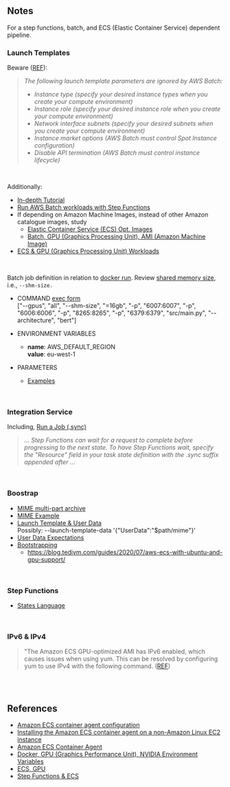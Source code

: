 <br>

## Notes

For a step functions, batch, and ECS (Elastic Container Service) dependent pipeline.

### Launch Templates

Beware ([REF](https://docs.aws.amazon.com/batch/latest/userguide/launch-templates.html)):

> *The following launch template parameters are ignored by AWS Batch:*
> * *Instance type (specify your desired instance types when you create your compute environment)*
> * *Instance role (specify your desired instance role when you create your compute environment)*
> * *Network interface subnets (specify your desired subnets when you create your compute environment)*
> * *Instance market options (AWS Batch must control Spot Instance configuration)*
> * *Disable API termination (AWS Batch must control instance lifecycle)*


<br>

Additionally:

* [In-depth Tutorial](https://docs.aws.amazon.com/batch/latest/userguide/getting-started-ec2.html)
* [Run AWS Batch workloads with Step Functions](https://docs.aws.amazon.com/step-functions/latest/dg/connect-batch.html)
* If depending on Amazon Machine Images, instead of other Amazon catalogue images, study
    * [Elastic Container Service (ECS) Opt. Images](https://docs.aws.amazon.com/AmazonECS/latest/developerguide/ecs-optimized_AMI.html)
    * [Batch, GPU (Graphics Processing Unit), AMI (Amazon Machine Image) ](https://docs.aws.amazon.com/batch/latest/userguide/batch-gpu-ami.html)
* [ECS & GPU (Graphics Processing Unit) Workloads](https://docs.aws.amazon.com/AmazonECS/latest/developerguide/ecs-gpu.html)


<br>

Batch job definition in relation to [docker run](https://docs.docker.com/reference/cli/docker/container/run/).  Review [shared memory size](https://docs.docker.com/reference/cli/docker/buildx/build/#shm-size), i.e., `--shm-size.`

* COMMAND [exec form](https://docs.docker.com/reference/dockerfile/#cmd)<br>["--gpus", "all", "--shm-size", "=16gb", "-p", "6007:6007", "-p", "6006:6006", "-p", "8265:8265", "-p", "6379:6379",  "src/main.py", "--architecture", "bert"]

* ENVIRONMENT VARIABLES
  * **name**: AWS_DEFAULT_REGION<br>**value**: eu-west-1

* PARAMETERS
  * [Examples](https://docs.aws.amazon.com/batch/latest/userguide/example-use-parameters.html)

<br>

### Integration Service

Including, [Run a Job (.sync)](https://docs.aws.amazon.com/step-functions/latest/dg/connect-to-resource.html#connect-sync)

> *... Step Functions can wait for a request to complete before progressing to the next state. To have Step Functions wait, specify the "Resource" field in your task state definition with the .sync suffix appended after ...*

<br>

### Boostrap

* [MIME multi-part archive](https://cloudinit.readthedocs.io/en/latest/explanation/format.html#mime-multi-part-archive)
* [MIME Example](https://repost.aws/knowledge-center/execute-user-data-ec2)
* [Launch Template & User Data](https://docs.aws.amazon.com/autoscaling/ec2/userguide/examples-launch-templates-aws-cli.html#example-user-data)<br>
    Possibly: --launch-template-data '{"UserData":"$path/mime"}'
* [User Data Expectations](https://docs.aws.amazon.com/batch/latest/userguide/launch-templates.html)
* [Bootstrapping](https://docs.aws.amazon.com/AmazonECS/latest/developerguide/bootstrap_container_instance.html)
  * https://blog.tedivm.com/guides/2020/07/aws-ecs-with-ubuntu-and-gpu-support/

<br>

### Step Functions

* [States Language](https://states-language.net/spec.html)

<br>

### IPv6 & IPv4

> "The Amazon ECS GPU-optimized AMI has IPv6 enabled, which causes issues when using yum. This can be resolved by configuring yum to use IPv4 with the following command. ([REF](https://docs.aws.amazon.com/AmazonECS/latest/developerguide/ecs-gpu.html))


<br>
<br>


## References

* [Amazon ECS container agent configuration](https://docs.aws.amazon.com/AmazonECS/latest/developerguide/ecs-agent-config.html)
* [Installing the Amazon ECS container agent on a non-Amazon Linux EC2 instance](https://docs.aws.amazon.com/AmazonECS/latest/developerguide/ecs-agent-install.html)
* [Amazon ECS Container Agent](https://github.com/aws/amazon-ecs-agent/blob/master/README.md)
* [Docker, GPU (Graphics Performance Unit), NVIDIA Environment Variables](https://docs.nvidia.com/datacenter/cloud-native/container-toolkit/latest/docker-specialized.html)
* [ECS, GPU](https://docs.aws.amazon.com/AmazonECS/latest/developerguide/ecs-gpu.html)
* [Step Functions & ECS](https://docs.aws.amazon.com/step-functions/latest/dg/connect-ecs.html)



<br>
<br>

<br>
<br>

<br>
<br>

<br>
<br>
